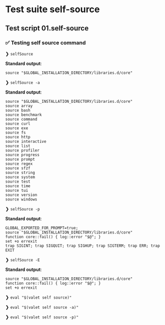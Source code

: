 # Test suite self-source

## Test script 01.self-source

### ✅ Testing self source command

❯ `selfSource`

**Standard output**:

```text
source "$GLOBAL_INSTALLATION_DIRECTORY/libraries.d/core"

```

❯ `selfSource -a`

**Standard output**:

```text
source "$GLOBAL_INSTALLATION_DIRECTORY/libraries.d/core"
source array
source bash
source benchmark
source command
source curl
source exe
source fs
source http
source interactive
source list
source profiler
source progress
source prompt
source regex
source sfzf
source string
source system
source test
source time
source tui
source version
source windows

```

❯ `selfSource -p`

**Standard output**:

```text
GLOBAL_EXPORTED_FOR_PROMPT=true;
source "$GLOBAL_INSTALLATION_DIRECTORY/libraries.d/core"
function core::fail() { log::error "$@"; }
set +o errexit
trap SIGINT; trap SIGQUIT; trap SIGHUP; trap SIGTERM; trap ERR; trap EXIT

```

❯ `selfSource -E`

**Standard output**:

```text
source "$GLOBAL_INSTALLATION_DIRECTORY/libraries.d/core"
function core::fail() { log::error "$@"; }
set +o errexit

```

❯ `eval "$(valet self source)"`

❯ `eval "$(valet self source -a)"`

❯ `eval "$(valet self source -p)"`

